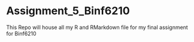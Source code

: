 # Assignment_5_Binf6210
This Repo will house all my R and RMarkdown file for my final assignment for Binf6210
